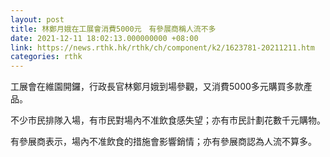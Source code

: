 ```yaml
---
layout: post
title: 林鄭月娥在工展會消費5000元　有參展商稱人流不多
date: 2021-12-11 18:02:13.000000000 +08:00
link: https://news.rthk.hk/rthk/ch/component/k2/1623781-20211211.htm
categories: rthk
---
```


工展會在維園開鑼，行政長官林鄭月娥到場參觀，又消費5000多元購買多款產品。

不少市民排隊入場，有市民對場內不准飲食感失望；亦有市民計劃花數千元購物。

有參展商表示，場內不准飲食的措施會影響銷情；亦有參展商認為人流不算多。
